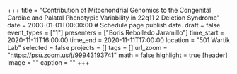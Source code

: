 +++
title = "Contribution of Mitochondrial Genomics to the Congenital Cardiac and Palatal Phenotypic Variability in 22q11 2 Deletion Syndrome"
date = 2003-01-01T00:00:00  # Schedule page publish date.
draft = false
event_types = ["1"]
presenters = ["Boris Rebolledo Jaramillo"]
time_start = 2020-11-11T16:00:00
time_end = 2020-11-11T17:00:00
location = "501 Wartik Lab"
selected = false
projects = []
tags = []
url_zoom = "https://psu.zoom.us/j/99943193741"
math = false
highlight = true
[header]
image = ""
caption = ""
+++
